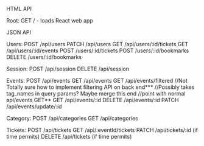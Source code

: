 HTML API

Root:
  GET / - loads React web app

JSON API

Users:
  POST /api/users
  PATCH /api/users
  GET /api/users/:id/tickets
  GET /api/users/:id/events
  POST /users/:id/tickets
  POST /users/:id/bookmarks
  DELETE /users/:id/bookmarks

Session:
  POST /api/session
  DELETE /api/session

Events:
  POST /api/events
  GET /api/events
  GET /api/events/filtered
    //Not Totally sure how to implement filtering API on back end***
    //Possibly takes tag_names in query params? Maybe merge this end
    //point with normal api/events GET**
  GET /api/events/:id
  DELETE /api/events/:id
  PATCH /api/events/update/:id


Category:
  POST /api/categories
  GET /api/categories

Tickets:
  POST /api/tickets
  GET /api/:eventId/tickets
  PATCH /api/tickets/:id (if time permits)
  DELETE /api/tickets (if time permits)

